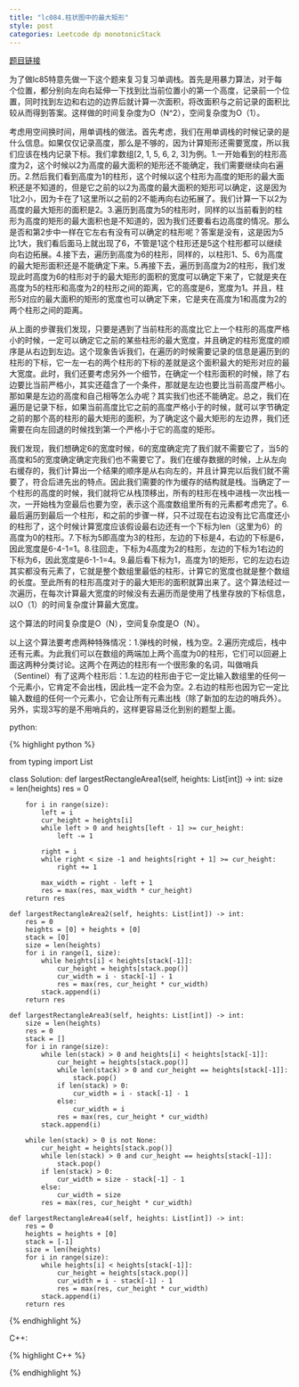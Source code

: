 ```yaml
---
title: "lc084.柱状图中的最大矩形"
style: post
categories: Leetcode dp monotonicStack
---
```


[题目链接](https://leetcode-cn.com/problems/largest-rectangle-in-histogram/)

为了做lc85特意先做一下这个题来复习复习单调栈。首先是用暴力算法，对于每个位置，都分别向左向右延伸一下找到比当前位置小的第一个高度，记录前一个位置，同时找到左边和右边的边界后就计算一次面积，将改面积与之前记录的面积比较从而得到答案。这样做的时间复杂度为O（N^2），空间复杂度为O（1）。

考虑用空间换时间，用单调栈的做法。首先考虑，我们在用单调栈的时候记录的是什么信息。如果仅仅记录高度，那么是不够的，因为计算矩形还需要宽度，所以我们应该在栈内记录下标。我们拿数组[2, 1, 5, 6, 2, 3]为例。1.一开始看到的柱形高度为2，这个时候以2为高度的最大面积的矩形还不能确定，我们需要继续向右遍历。2.然后我们看到高度为1的柱形，这个时候以这个柱形为高度的矩形的最大面积还是不知道的，但是它之前的以2为高度的最大面积的矩形可以确定，这是因为1比2小，因为卡在了1这里所以之前的2不能再向右边拓展了。我们计算一下以2为高度的最大矩形的面积是2。3.遍历到高度为5的柱形时，同样的以当前看到的柱形为高度的矩形的最大面积也是不知道的，因为我们还要看右边高度的情况。那么是否和第2步中一样在它左右有没有可以确定的柱形呢？答案是没有，这是因为5比1大，我们看后面马上就出现了6，不管是1这个柱形还是5这个柱形都可以继续向右边拓展。4.接下去，遍历到高度为6的柱形，同样的，以柱形1、5、6为高度的最大矩形面积还是不能确定下来。5.再接下去，遍历到高度为2的柱形，我们发现此时高度为6的柱形对于的最大矩形的面积的宽度可以确定下来了，它就是夹在高度为5的柱形和高度为2的柱形之间的距离，它的高度是6，宽度为1。并且，柱形5对应的最大面积的矩形的宽度也可以确定下来，它是夹在高度为1和高度为2的两个柱形之间的距离。

从上面的步骤我们发现，只要是遇到了当前柱形的高度比它上一个柱形的高度严格小的时候，一定可以确定它之前的某些柱形的最大宽度，并且确定的柱形宽度的顺序是从右边到左边。这个现象告诉我们，在遍历的时候需要记录的信息是遍历到的柱形的下标，它一左一右的两个柱形的下标的差就是这个面积最大的矩形对应的最大宽度。此时，我们还要考虑另外一个细节，在确定一个柱形面积的时候，除了右边要比当前严格小，其实还蕴含了一个条件，那就是左边也要比当前高度严格小。那如果是左边的高度和自己相等怎么办呢？其实我们也还不能确定。总之，我们在遍历是记录下标，如果当前高度比它之前的高度严格小于的时候，就可以字节确定之前的那个高的柱形的最大矩形的面积，为了确定这个最大矩形的左边界，我们还需要在向左回退的时候找到第一个严格小于它的高度的矩形。

我们发现，我们想确定6的宽度时候，6的宽度确定完了我们就不需要它了，当5的高度和5的宽度确定确定完我们也不需要它了。我们在缓存数据的时候，上从左向右缓存的，我们计算出一个结果的顺序是从右向左的，并且计算完以后我们就不需要了，符合后进先出的特点。因此我们需要的作为缓存的结构就是栈。当确定了一个柱形的高度的时候，我们就将它从栈顶移出，所有的柱形在栈中进栈一次出栈一次，一开始栈为空最后也要为空，表示这个高度数组里所有的元素都考虑完了。6.最后遍历到最后一个柱形，和之前的步骤一样，只不过现在右边没有比它高度还小的柱形了，这个时候计算宽度应该假设最右边还有一个下标为len（这里为6）的高度为0的柱形。7.下标为5即高度为3的柱形，左边的下标是4，右边的下标是6，因此宽度是6-4-1=1。8.往回走，下标为4高度为2的柱形，左边的下标为1右边的下标为6，因此宽度是6-1-1=4。9.最后看下标为1，高度为1的矩形，它的左边右边其实都没有元素了，它就是整个数组里最低的柱形，计算它的宽度也就是整个数组的长度。至此所有的柱形高度对于的最大矩形的面积就算出来了。这个算法经过一次遍历，在每次计算最大宽度的时候没有去遍历而是使用了栈里存放的下标信息，以O（1）的时间复杂度计算最大宽度。

这个算法的时间复杂度是O（N），空间复杂度是O（N）。

以上这个算法要考虑两种特殊情况：1.弹栈的时候，栈为空。2.遍历完成后，栈中还有元素。为此我们可以在数组的两端加上两个高度为0的柱形，它们可以回避上面这两种分类讨论。这两个在两边的柱形有一个很形象的名词，叫做哨兵（Sentinel）有了这两个柱形后：1.左边的柱形由于它一定比输入数组里的任何一个元素小，它肯定不会出栈，因此栈一定不会为空。2.右边的柱形也因为它一定比输入数组的任何一个元素小，它会让所有元素出栈（除了新加的左边的哨兵外）。另外，实现3写的是不用哨兵的，这样更容易泛化到别的题型上面。

python:

{% highlight python %}

from typing import List

class Solution:
    def largestRectangleArea1(self, heights: List[int]) -> int:
        size = len(heights)
        res = 0

        for i in range(size):
            left = i
            cur_height = heights[i]
            while left > 0 and heights[left - 1] >= cur_height:
                left -= 1
            
            right = i
            while right < size -1 and heights[right + 1] >= cur_height:
                right += 1

            max_width = right - left + 1
            res = max(res, max_width * cur_height)
        return res
		
    def largestRectangleArea2(self, heights: List[int]) -> int:
        res = 0
        heights = [0] + heights + [0]
        stack = [0]
        size = len(heights)
        for i in range(1, size):
            while heights[i] < heights[stack[-1]]:
                cur_height = heights[stack.pop()]
                cur_width = i - stack[-1] - 1
                res = max(res, cur_height * cur_width)
            stack.append(i)
        return res
				
    def largestRectangleArea3(self, heights: List[int]) -> int:
        size = len(heights)
        res = 0
        stack = []
        for i in range(size):
            while len(stack) > 0 and heights[i] < heights[stack[-1]]:
                cur_height = heights[stack.pop()]
                while len(stack) > 0 and cur_height == heights[stack[-1]]:
                    stack.pop()
                if len(stack) > 0:
                    cur_width = i - stack[-1] - 1
                else:
                    cur_width = i
                res = max(res, cur_height * cur_width)
            stack.append(i)

        while len(stack) > 0 is not None:
            cur_height = heights[stack.pop()]
            while len(stack) > 0 and cur_height == heights[stack[-1]]:
                stack.pop()
            if len(stack) > 0:
                cur_width = size - stack[-1] - 1
            else:
                cur_width = size
            res = max(res, cur_height * cur_width)
		
    def largestRectangleArea4(self, heights: List[int]) -> int:
        res = 0
        heights = heights + [0]
        stack = [-1]
        size = len(heights)
        for i in range(size):
            while heights[i] < heights[stack[-1]]:
                cur_height = heights[stack.pop()]
                cur_width = i - stack[-1] - 1
                res = max(res, cur_height * cur_width)
            stack.append(i)
        return res

{% endhighlight %}

C++:

{% highlight C++ %}



{% endhighlight %}
